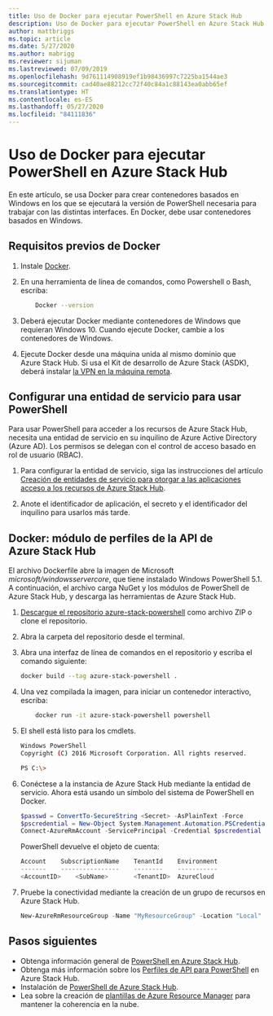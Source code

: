 ```yaml
---
title: Uso de Docker para ejecutar PowerShell en Azure Stack Hub
description: Uso de Docker para ejecutar PowerShell en Azure Stack Hub
author: mattbriggs
ms.topic: article
ms.date: 5/27/2020
ms.author: mabrigg
ms.reviewer: sijuman
ms.lastreviewed: 07/09/2019
ms.openlocfilehash: 9d761114908919ef1b98436997c7225ba1544ae3
ms.sourcegitcommit: cad40ae88212cc72f40c84a1c88143ea0abb65ef
ms.translationtype: HT
ms.contentlocale: es-ES
ms.lasthandoff: 05/27/2020
ms.locfileid: "84111836"
---
```

# <a name="use-docker-to-run-powershell-in-azure-stack-hub"></a>Uso de Docker para ejecutar PowerShell en Azure Stack Hub

En este artículo, se usa Docker para crear contenedores basados en Windows en los que se ejecutará la versión de PowerShell necesaria para trabajar con las distintas interfaces. En Docker, debe usar contenedores basados en Windows.

## <a name="docker-prerequisites"></a>Requisitos previos de Docker

1. Instale [Docker](https://docs.docker.com/install/).

1. En una herramienta de línea de comandos, como Powershell o Bash, escriba:

    ```bash
        Docker --version
    ```

1. Deberá ejecutar Docker mediante contenedores de Windows que requieran Windows 10. Cuando ejecute Docker, cambie a los contenedores de Windows.

1. Ejecute Docker desde una máquina unida al mismo dominio que Azure Stack Hub. Si usa el Kit de desarrollo de Azure Stack (ASDK), deberá instalar [la VPN en la máquina remota](azure-stack-connect-azure-stack.md#connect-to-azure-stack-hub-with-vpn).

## <a name="set-up-a-service-principal-for-using-powershell"></a>Configurar una entidad de servicio para usar PowerShell

Para usar PowerShell para acceder a los recursos de Azure Stack Hub, necesita una entidad de servicio en su inquilino de Azure Active Directory (Azure AD). Los permisos se delegan con el control de acceso basado en rol de usuario (RBAC).

1. Para configurar la entidad de servicio, siga las instrucciones del artículo [Creación de entidades de servicio para otorgar a las aplicaciones acceso a los recursos de Azure Stack Hub](azure-stack-create-service-principals.md).

2. Anote el identificador de aplicación, el secreto y el identificador del inquilino para usarlos más tarde.

## <a name="docker---azure-stack-hub-api-profiles-module"></a>Docker: módulo de perfiles de la API de Azure Stack Hub

El archivo Dockerfile abre la imagen de Microsoft *microsoft/windowsservercore*, que tiene instalado Windows PowerShell 5.1. A continuación, el archivo carga NuGet y los módulos de PowerShell de Azure Stack Hub, y descarga las herramientas de Azure Stack Hub.

1. [Descargue el repositorio azure-stack-powershell](https://github.com/Azure-Samples/azure-stack-hub-powershell-in-docker.git) como archivo ZIP o clone el repositorio.

2. Abra la carpeta del repositorio desde el terminal.

3. Abra una interfaz de línea de comandos en el repositorio y escriba el comando siguiente:

    ```bash  
    docker build --tag azure-stack-powershell .
    ```

4. Una vez compilada la imagen, para iniciar un contenedor interactivo, escriba:

    ```bash  
        docker run -it azure-stack-powershell powershell
    ```

5. El shell está listo para los cmdlets.

    ```bash
    Windows PowerShell
    Copyright (C) 2016 Microsoft Corporation. All rights reserved.

    PS C:\>
    ```

6. Conéctese a la instancia de Azure Stack Hub mediante la entidad de servicio. Ahora está usando un símbolo del sistema de PowerShell en Docker. 

    ```powershell
    $passwd = ConvertTo-SecureString <Secret> -AsPlainText -Force
    $pscredential = New-Object System.Management.Automation.PSCredential('<ApplicationID>', $passwd)
    Connect-AzureRmAccount -ServicePrincipal -Credential $pscredential -TenantId <TenantID>
    ```

   PowerShell devuelve el objeto de cuenta:

    ```powershell  
    Account    SubscriptionName    TenantId    Environment
    -------    ----------------    --------    -----------
    <AccountID>    <SubName>       <TenantID>  AzureCloud
    ```

7. Pruebe la conectividad mediante la creación de un grupo de recursos en Azure Stack Hub.

    ```powershell  
    New-AzureRmResourceGroup -Name "MyResourceGroup" -Location "Local"
    ```

## <a name="next-steps"></a>Pasos siguientes

-  Obtenga información general de [PowerShell en Azure Stack Hub](azure-stack-powershell-overview.md).
- Obtenga más información sobre los [Perfiles de API para PowerShell](azure-stack-version-profiles.md) en Azure Stack Hub.
- Instalación de [PowerShell de Azure Stack Hub](../operator/azure-stack-powershell-install.md).
- Lea sobre la creación de [plantillas de Azure Resource Manager](azure-stack-develop-templates.md) para mantener la coherencia en la nube.
